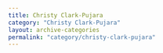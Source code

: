 ```yaml
---
title: Christy Clark-Pujara
category: "Christy Clark-Pujara"
layout: archive-categories
permalink: "category/christy-clark-pujara"
---
```

